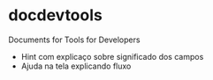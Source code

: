 # docdevtools
Documents for Tools for Developers

- Hint com explicaço sobre significado dos campos
- Ajuda na tela explicando fluxo
